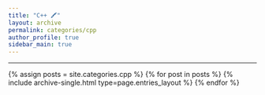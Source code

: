 ```yaml
---
title: "C++ 🖍"
layout: archive
permalink: categories/cpp
author_profile: true
sidebar_main: true
---
```


***

{% assign posts = site.categories.cpp %}
{% for post in posts %} {% include archive-single.html type=page.entries_layout %} {% endfor %}